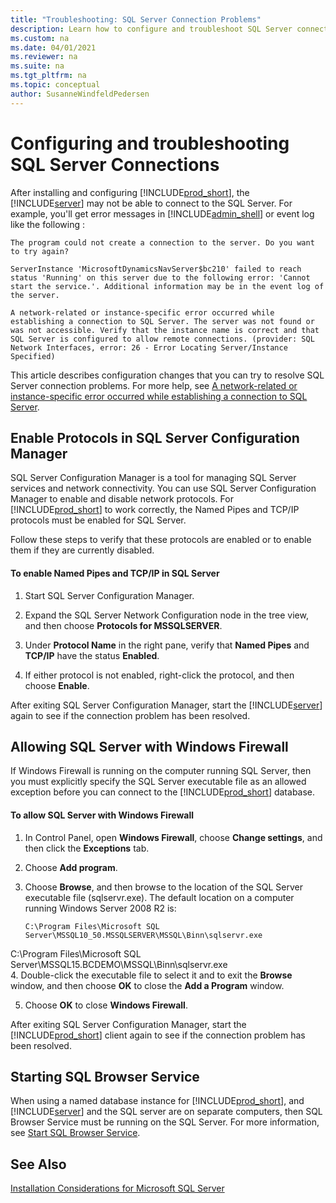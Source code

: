 ```yaml
---
title: "Troubleshooting: SQL Server Connection Problems"
description: Learn how to configure and troubleshoot SQL Server connections to Business Central.
ms.custom: na
ms.date: 04/01/2021
ms.reviewer: na
ms.suite: na
ms.tgt_pltfrm: na
ms.topic: conceptual
author: SusanneWindfeldPedersen
---
```

# Configuring and troubleshooting SQL Server Connections

After installing and configuring [!INCLUDE[prod_short](../developer/includes/prod_short.md)], the [!INCLUDE[server](../developer/includes/server.md)] may not be able to connect to the SQL Server. For example, you'll get error messages in [!INCLUDE[admin_shell](../developer/includes/adminshell.md)] or event log like the following : 
  
`The program could not create a connection to the server. Do you want to try again?`

`ServerInstance 'MicrosoftDynamicsNavServer$bc210' failed to reach  status 'Running' on this server due to the following error: 'Cannot start the service.'. Additional information may be in the event log of
the server.`

`A network-related or instance-specific error occurred while establishing a connection to SQL Server. The server was not found or was not accessible. Verify that the instance name is correct and that SQL Server is configured to allow remote connections. (provider: SQL Network Interfaces, error: 26 - Error Locating Server/Instance Specified)`

This article describes configuration changes that you can try to resolve SQL Server connection problems. For more help, see [A network-related or instance-specific error occurred while establishing a connection to SQL Server](/troubleshoot/sql/connect/network-related-or-instance-specific-error-occurred-while-establishing-connection#get-the-tcp-port-of-the-instance).

## Enable Protocols in SQL Server Configuration Manager

SQL Server Configuration Manager is a tool for managing SQL Server services and network connectivity. You can use SQL Server Configuration Manager to enable and disable network protocols. For [!INCLUDE[prod_short](../developer/includes/prod_short.md)] to work correctly, the Named Pipes and TCP/IP protocols must be enabled for SQL Server.  
  
Follow these steps to verify that these protocols are enabled or to enable them if they are currently disabled.  
  
#### To enable Named Pipes and TCP/IP in SQL Server
  
1. Start SQL Server Configuration Manager.  
  
2. Expand the SQL Server Network Configuration node in the tree view, and then choose **Protocols for MSSQLSERVER**.  
  
3. Under **Protocol Name** in the right pane, verify that **Named Pipes** and **TCP/IP** have the status **Enabled**.  
  
4. If either protocol is not enabled, right-click the protocol, and then choose **Enable**.  
  
After exiting SQL Server Configuration Manager, start the [!INCLUDE[server](../developer/includes/server.md)] again to see if the connection problem has been resolved.  
  
## Allowing SQL Server with Windows Firewall
 
If Windows Firewall is running on the computer running SQL Server, then you must explicitly specify the SQL Server executable file as an allowed exception before you can connect to the [!INCLUDE[prod_short](../developer/includes/prod_short.md)] database.  
  
#### To allow SQL Server with Windows Firewall  
  
1. In Control Panel, open **Windows Firewall**, choose **Change settings**, and then click the **Exceptions** tab.  
  
2. Choose **Add program**.  
  
3. Choose **Browse**, and then browse to the location of the SQL Server executable file \(sqlservr.exe\). The default location on a computer running Windows Server 2008 R2 is:  
  
    ```
    C:\Program Files\Microsoft SQL Server\MSSQL10_50.MSSQLSERVER\MSSQL\Binn\sqlservr.exe  
    ```

  C:\Program Files\Microsoft SQL Server\MSSQL15.BCDEMO\MSSQL\Binn\sqlservr.exe  
4.  Double-click the executable file to select it and to exit the **Browse** window, and then choose **OK** to close the **Add a Program** window.  
  
5. Choose **OK** to close **Windows Firewall**.  
  
 After exiting SQL Server Configuration Manager, start the [!INCLUDE[prod_short](../developer/includes/prod_short.md)] client again to see if the connection problem has been resolved.  
  
## Starting SQL Browser Service

When using a named database instance for [!INCLUDE[prod_short](../developer/includes/prod_short.md)], and [!INCLUDE[server](../developer/includes/server.md)] and the SQL server are on separate computers, then SQL Browser Service must be running on the SQL Server. For more information, see [Start SQL Browser Service](/sql/database-engine/configure-windows/start-stop-pause-resume-restart-sql-server-services).  

## See Also  

[Installation Considerations for Microsoft SQL Server](../deployment/installation-considerations-for-microsoft-sql-server.md)